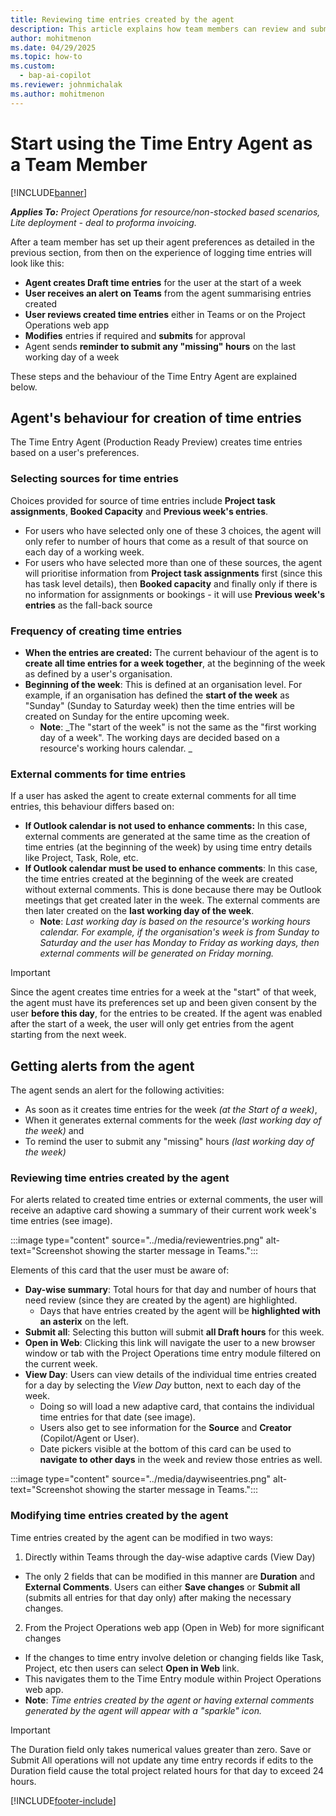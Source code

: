 ```yaml
---
title: Reviewing time entries created by the agent
description: This article explains how team members can review and submit time entries created by the agent.
author: mohitmenon
ms.date: 04/29/2025
ms.topic: how-to
ms.custom: 
  - bap-ai-copilot 
ms.reviewer: johnmichalak
ms.author: mohitmenon
---
```


# Start using the Time Entry Agent as a Team Member

[!INCLUDE[banner](../includes/banner.md)]

_**Applies To:** Project Operations for resource/non-stocked based scenarios, Lite deployment - deal to proforma invoicing._

After a team member has set up their agent preferences as detailed in the previous section, from then on the experience of logging time entries will look like this:
- **Agent creates Draft time entries** for the user at the start of a week
- **User receives an alert on Teams** from the agent summarising entries created
- **User reviews created time entries** either in Teams or on the Project Operations web app
- **Modifies** entries if required and **submits** for approval
- Agent sends **reminder to submit any "missing" hours** on the last working day of a week

These steps and the behaviour of the Time Entry Agent are explained below.

## Agent's behaviour for creation of time entries

The Time Entry Agent (Production Ready Preview) creates time entries based on a user's preferences. 

### Selecting sources for time entries

Choices provided for source of time entries include **Project task assignments**, **Booked Capacity** and **Previous week's entries**. 
- For users who have selected only one of these 3 choices, the agent will only refer to number of hours that come as a result of that source on each day of a working week.
- For users who have selected more than one of these sources, the agent will prioritise information from **Project task assignments** first (since this has task level details), then **Booked capacity** and finally only if there is no information for assignments or bookings - it will use **Previous week's entries** as the fall-back source

### Frequency of creating time entries
- **When the entries are created:** The current behaviour of the agent is to **create all time entries for a week together**, at the beginning of the week as defined by a user's organisation.
- **Beginning of the week**: This is defined at an organisation level. For example, if an organisation has defined the **start of the week** as "Sunday" (Sunday to Saturday week) then the time entries will be created on Sunday for the entire upcoming week.
  - **Note**: _The "start of the week" is not the same as the "first working day of a week". The working days are decided based on a resource's working hours calendar.  _ 

### External comments for time entries

If a user has asked the agent to create external comments for all time entries, this behaviour differs based on:
- **If Outlook calendar is not used to enhance comments:** In this case, external comments are generated at the same time as the creation of time entries (at the beginning of the week) by using time entry details like Project, Task, Role, etc.
- **If Outlook calendar must be used to enhance comments**: In this case, the time entries created at the beginning of the week are created without external comments. This is done because there may be Outlook meetings that get created later in the week. The external comments are then later created on the **last working day of the week**.
  - **Note**: _Last working day is based on the resource's working hours calendar. For example, if the organisation's week is from Sunday to Saturday and the user has Monday to Friday as working days, then external comments will be generated on Friday morning._
 
> [!IMPORTANT]
> Since the agent creates time entries for a week at the "start" of that week, the agent must have its preferences set up and been given consent by the user **before this day**, for the entries to be created. If the agent was enabled after the start of a week, the user will only get entries from the agent starting from the next week.

## Getting alerts from the agent 

The agent sends an alert for the following activities:
- As soon as it creates time entries for the week _(at the Start of a week)_,
- When it generates external comments for the week _(last working day of the week)_ and
- To remind the user to submit any "missing" hours _(last working day of the week)_

### Reviewing time entries created by the agent

For alerts related to created time entries or external comments, the user will receive an adaptive card showing a summary of their current work week's time entries (see image).

:::image type="content" source="../media/reviewentries.png" alt-text="Screenshot showing the starter message in Teams.":::  

Elements of this card that the user must be aware of:
- **Day-wise summary**: Total hours for that day and number of hours that need review (since they are created by the agent) are highlighted.
  - Days that have entries created by the agent will be **highlighted with an asterix** on the left.
- **Submit all**: Selecting this button will submit **all Draft hours** for this week.
- **Open in Web**: Clicking this link will navigate the user to a new browser window or tab with the Project Operations time entry module filtered on the current week.
- **View Day**: Users can view details of the individual time entries created for a day by selecting the _View Day_ button, next to each day of the week.
  - Doing so will load a new adaptive card, that contains the individual time entries for that date (see image).
  - Users also get to see information for the **Source** and **Creator** (Copilot/Agent or User).
  - Date pickers visible at the bottom of this card can be used to **navigate to other days** in the week and review those entries as well.

:::image type="content" source="../media/daywiseentries.png" alt-text="Screenshot showing the starter message in Teams.":::

### Modifying time entries created by the agent

Time entries created by the agent can be modified in two ways:
1. Directly within Teams through the day-wise adaptive cards (View Day)
  - The only 2 fields that can be modified in this manner are **Duration** and **External Comments**. 
Users can either **Save changes** or **Submit all** (submits all entries for that day only) after making the necessary changes.

2. From the Project Operations web app (Open in Web) for more significant changes
  - If the changes to time entry involve deletion or changing fields like Task, Project, etc then users can select **Open in Web** link.
  - This navigates them to the Time Entry module within Project Operations web app.
  - **Note**: _Time entries created by the agent or having external comments generated by the agent will appear with a "sparkle" icon._


> [!IMPORTANT]
> The Duration field only takes numerical values greater than zero. 
> Save or Submit All operations will not update any time entry records if edits to the Duration field cause the total project related hours for that day to exceed 24 hours.

 [!INCLUDE[footer-include](../includes/footer-banner.md)]
